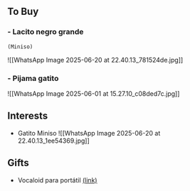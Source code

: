 
## To Buy
### - Lacito negro grande
	(Miniso)
	
![[WhatsApp Image 2025-06-20 at 22.40.13_781524de.jpg]]

### - Pijama gatito
![[WhatsApp Image 2025-06-01 at 15.27.10_c08ded7c.jpg]]
## Interests

- Gatito Miniso
![[WhatsApp Image 2025-06-20 at 22.40.13_1ee54369.jpg]]

## Gifts

- Vocaloid para portátil [(link)](https://jidanstudios.bigcartel.com/product/peekers-desktop-buddies?fbclid=PAQ0xDSwKsMFdleHRuA2FlbQIxMAABp1X3LEvgIXgLs7ZiHXJHk3mCYBKFzBqwmujVyukY3IiLXWLjr0SFnmJxaOub_aem_dClAhqw-cDYrjfHFfQCuzg)
